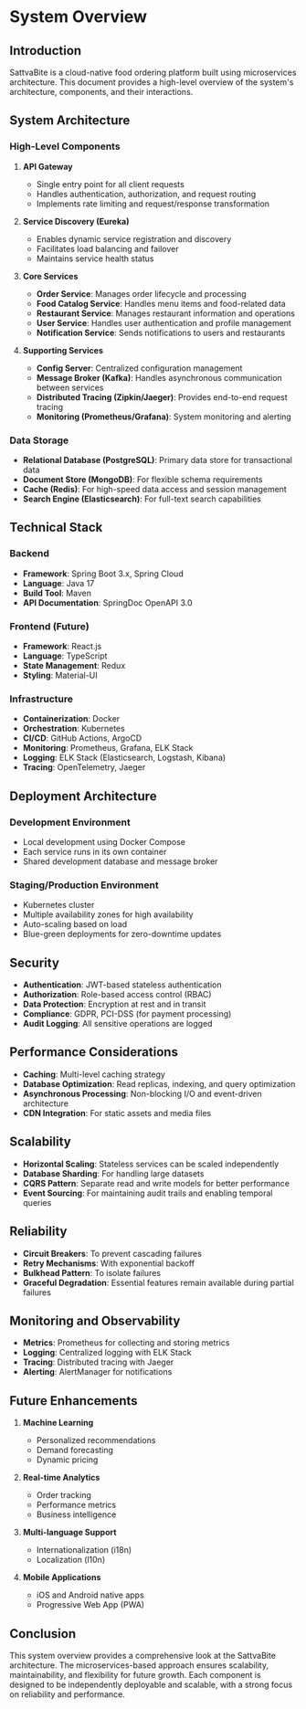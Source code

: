 # System Overview

## Introduction

SattvaBite is a cloud-native food ordering platform built using microservices architecture. This document provides a high-level overview of the system's architecture, components, and their interactions.

## System Architecture

### High-Level Components

1. **API Gateway**
   - Single entry point for all client requests
   - Handles authentication, authorization, and request routing
   - Implements rate limiting and request/response transformation

2. **Service Discovery (Eureka)**
   - Enables dynamic service registration and discovery
   - Facilitates load balancing and failover
   - Maintains service health status

3. **Core Services**
   - **Order Service**: Manages order lifecycle and processing
   - **Food Catalog Service**: Handles menu items and food-related data
   - **Restaurant Service**: Manages restaurant information and operations
   - **User Service**: Handles user authentication and profile management
   - **Notification Service**: Sends notifications to users and restaurants

4. **Supporting Services**
   - **Config Server**: Centralized configuration management
   - **Message Broker (Kafka)**: Handles asynchronous communication between services
   - **Distributed Tracing (Zipkin/Jaeger)**: Provides end-to-end request tracing
   - **Monitoring (Prometheus/Grafana)**: System monitoring and alerting

### Data Storage

- **Relational Database (PostgreSQL)**: Primary data store for transactional data
- **Document Store (MongoDB)**: For flexible schema requirements
- **Cache (Redis)**: For high-speed data access and session management
- **Search Engine (Elasticsearch)**: For full-text search capabilities

## Technical Stack

### Backend
- **Framework**: Spring Boot 3.x, Spring Cloud
- **Language**: Java 17
- **Build Tool**: Maven
- **API Documentation**: SpringDoc OpenAPI 3.0

### Frontend (Future)
- **Framework**: React.js
- **Language**: TypeScript
- **State Management**: Redux
- **Styling**: Material-UI

### Infrastructure
- **Containerization**: Docker
- **Orchestration**: Kubernetes
- **CI/CD**: GitHub Actions, ArgoCD
- **Monitoring**: Prometheus, Grafana, ELK Stack
- **Logging**: ELK Stack (Elasticsearch, Logstash, Kibana)
- **Tracing**: OpenTelemetry, Jaeger

## Deployment Architecture

### Development Environment
- Local development using Docker Compose
- Each service runs in its own container
- Shared development database and message broker

### Staging/Production Environment
- Kubernetes cluster
- Multiple availability zones for high availability
- Auto-scaling based on load
- Blue-green deployments for zero-downtime updates

## Security

- **Authentication**: JWT-based stateless authentication
- **Authorization**: Role-based access control (RBAC)
- **Data Protection**: Encryption at rest and in transit
- **Compliance**: GDPR, PCI-DSS (for payment processing)
- **Audit Logging**: All sensitive operations are logged

## Performance Considerations

- **Caching**: Multi-level caching strategy
- **Database Optimization**: Read replicas, indexing, and query optimization
- **Asynchronous Processing**: Non-blocking I/O and event-driven architecture
- **CDN Integration**: For static assets and media files

## Scalability

- **Horizontal Scaling**: Stateless services can be scaled independently
- **Database Sharding**: For handling large datasets
- **CQRS Pattern**: Separate read and write models for better performance
- **Event Sourcing**: For maintaining audit trails and enabling temporal queries

## Reliability

- **Circuit Breakers**: To prevent cascading failures
- **Retry Mechanisms**: With exponential backoff
- **Bulkhead Pattern**: To isolate failures
- **Graceful Degradation**: Essential features remain available during partial failures

## Monitoring and Observability

- **Metrics**: Prometheus for collecting and storing metrics
- **Logging**: Centralized logging with ELK Stack
- **Tracing**: Distributed tracing with Jaeger
- **Alerting**: AlertManager for notifications

## Future Enhancements

1. **Machine Learning**
   - Personalized recommendations
   - Demand forecasting
   - Dynamic pricing

2. **Real-time Analytics**
   - Order tracking
   - Performance metrics
   - Business intelligence

3. **Multi-language Support**
   - Internationalization (i18n)
   - Localization (l10n)

4. **Mobile Applications**
   - iOS and Android native apps
   - Progressive Web App (PWA)

## Conclusion

This system overview provides a comprehensive look at the SattvaBite architecture. The microservices-based approach ensures scalability, maintainability, and flexibility for future growth. Each component is designed to be independently deployable and scalable, with a strong focus on reliability and performance.
